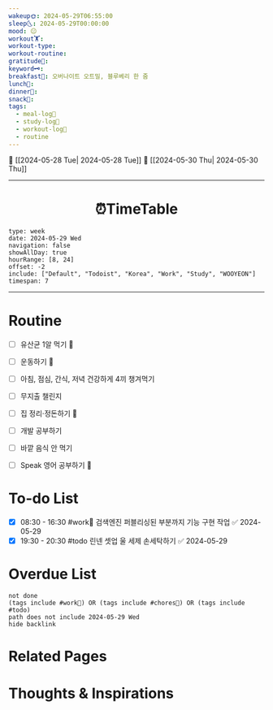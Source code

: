 ```yaml
---
wakeup🌞: 2024-05-29T06:55:00
sleep🌜: 2024-05-29T00:00:00
mood: 😐
workout🏋️: 
workout-type: 
workout-routine: 
gratitude🙏: 
keyword🗝️: 
breakfast🍳: 오버나이트 오트밀, 블루베리 한 줌
lunch🍚: 
dinner🥗: 
snack🍬: 
tags:
  - meal-log📝
  - study-log📓
  - workout-log💪
  - routine
---
```


🔺 [[2024-05-28 Tue| 2024-05-28 Tue]]
🔻 [[2024-05-30 Thu| 2024-05-30 Thu]]
___
<h1> <center>⏰TimeTable </center> </h1>

```gEvent
type: week
date: 2024-05-29 Wed
navigation: false
showAllDay: true
hourRange: [8, 24]
offset: -2
include: ["Default", "Todoist", "Korea", "Work", "Study", "WOOYEON"]
timespan: 7
```

--- 


# Routine 

- [ ] 유산균 1알 먹기 🔼 
- [ ] 운동하기 🔼
- [ ] 아침, 점심, 간식, 저녁 건강하게 4끼 챙겨먹기
- [ ] 무지출 챌린지 
- [ ] 집 정리·정돈하기 🔼
- [ ] 개발 공부하기
- [ ] 바깥 음식 안 먹기 
- [ ] Speak 영어 공부하기 🔼 


# To-do List
- [x] 08:30 - 16:30 #work💼 검색엔진 퍼블리싱된 부분까지 기능 구현 작업 ✅ 2024-05-29
- [x] 19:30 - 20:30 #todo 린넨 셋업 울 세제 손세탁하기 ✅ 2024-05-29

# Overdue List
```tasks
not done
(tags include #work💼) OR (tags include #chores🧺) OR (tags include #todo)
path does not include 2024-05-29 Wed
hide backlink
```

# Related Pages



# Thoughts & Inspirations

